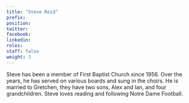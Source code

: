 ```yaml
---
title: "Steve Reid"
prefix:
position:
twitter:
facebook:
linkedin:
roles:
staff: false
weight: 3
---
```


Steve has been a member of First Baptist Church since 1956. Over the years, he has served on various boards and sung in the choirs. He is married to Gretchen, they have two sons, Alex and Ian, and four grandchildren. Steve loves reading and following Notre Dame Football.
